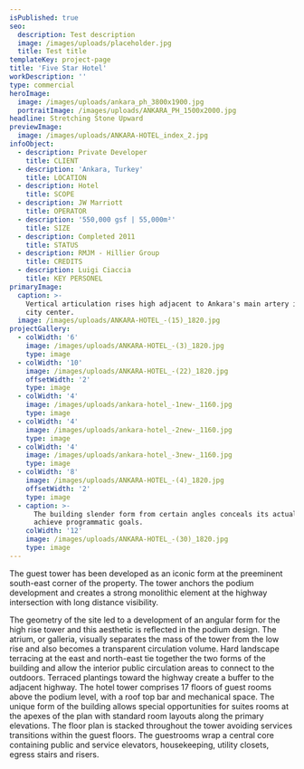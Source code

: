 ```yaml
---
isPublished: true
seo:
  description: Test description
  image: /images/uploads/placeholder.jpg
  title: Test title
templateKey: project-page
title: 'Five Star Hotel'
workDescription: ''
type: commercial
heroImage:
  image: /images/uploads/ankara_ph_3800x1900.jpg
  portraitImage: /images/uploads/ANKARA_PH_1500x2000.jpg
headline: Stretching Stone Upward
previewImage:
  image: /images/uploads/ANKARA-HOTEL_index_2.jpg
infoObject:
  - description: Private Developer
    title: CLIENT
  - description: 'Ankara, Turkey'
    title: LOCATION
  - description: Hotel
    title: SCOPE
  - description: JW Marriott
    title: OPERATOR
  - description: '550,000 gsf | 55,000m²'
    title: SIZE
  - description: Completed 2011
    title: STATUS
  - description: RMJM - Hillier Group
    title: CREDITS
  - description: Luigi Ciaccia
    title: KEY PERSONEL
primaryImage:
  caption: >-
    Vertical articulation rises high adjacent to Ankara's main artery into the
    city center.
  image: /images/uploads/ANKARA-HOTEL_-(15)_1820.jpg
projectGallery:
  - colWidth: '6'
    image: /images/uploads/ANKARA-HOTEL_-(3)_1820.jpg
    type: image
  - colWidth: '10'
    image: /images/uploads/ANKARA-HOTEL_-(22)_1820.jpg
    offsetWidth: '2'
    type: image
  - colWidth: '4'
    image: /images/uploads/ankara-hotel_-1new-_1160.jpg
    type: image
  - colWidth: '4'
    image: /images/uploads/ankara-hotel_-2new-_1160.jpg
    type: image
  - colWidth: '4'
    image: /images/uploads/ankara-hotel_-3new-_1160.jpg
    type: image
  - colWidth: '8'
    image: /images/uploads/ANKARA-HOTEL_-(4)_1820.jpg
    offsetWidth: '2'
    type: image
  - caption: >-
      The building slender form from certain angles conceals its actual bulk to
      achieve programmatic goals.
    colWidth: '12'
    image: /images/uploads/ANKARA-HOTEL_-(30)_1820.jpg
    type: image
---
```

The guest tower has been developed as an iconic form at the preeminent south-east corner of the property. The tower anchors the podium development and creates a strong monolithic element at the highway intersection with long distance visibility.

The geometry of the site led to a development of an angular form for the high rise tower and this aesthetic is reflected in the podium design. The atrium, or galleria, visually separates the mass of the tower from the low rise and also becomes a transparent circulation volume. Hard landscape terracing at the east and north-east tie together the two forms of the building and allow the interior public circulation areas to connect to the outdoors. Terraced plantings toward the highway create a buffer to the adjacent highway. The hotel tower comprises 17 floors of guest rooms above the podium level, with a roof top bar and mechanical space. The unique form of the building allows special opportunities for suites rooms at the apexes of the plan with standard room layouts along the primary elevations. The floor plan is stacked throughout the tower avoiding services transitions within the guest floors. The guestrooms wrap a central core containing public and service elevators, housekeeping, utility closets, egress stairs and risers.
